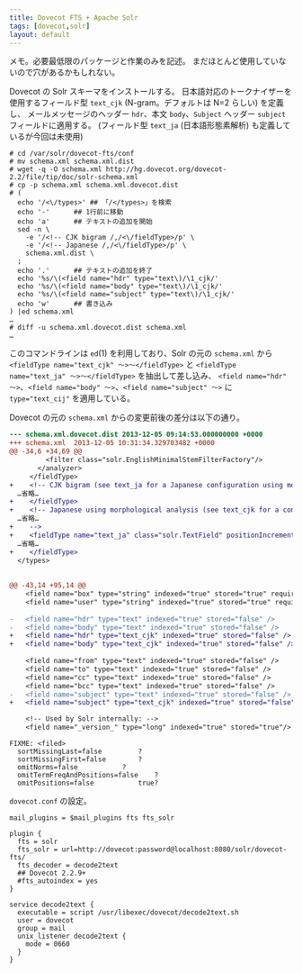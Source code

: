```yaml
---
title: Dovecot FTS + Apache Solr
tags: [dovecot,solr]
layout: default
---
```


メモ。必要最低限のパッケージと作業のみを記述。
まだほとんど使用していないので穴があるかもしれない。

Dovecot の Solr スキーマをインストールする。
日本語対応のトークナイザーを使用するフィールド型
`text_cjk` (N-gram。デフォルトは N=2 らしい) を定義し、
メールメッセージのヘッダー `hdr`、本文 `body`、`Subject` ヘッダー `subject`
フィールドに適用する。
(フィールド型 `text_ja` (日本語形態素解析) も定義しているが今回は未使用)

``` console
# cd /var/solr/dovecot-fts/conf
# mv schema.xml schema.xml.dist
# wget -q -O schema.xml http://hg.dovecot.org/dovecot-2.2/file/tip/doc/solr-schema.xml
# cp -p schema.xml schema.xml.dovecot.dist
# (
  echo '/<\/types>'	## 「/</types>」を検索
  echo '-'		## 1行前に移動
  echo 'a'		## テキストの追加を開始
  sed -n \
    -e '/<!-- CJK bigram /,/<\/fieldType>/p' \
    -e '/<!-- Japanese /,/<\/fieldType>/p' \
    schema.xml.dist \
  ;
  echo '.'		## テキストの追加を終了
  echo '%s/\(<field name="hdr" type="text\)/\1_cjk/'
  echo '%s/\(<field name="body" type="text\)/\1_cjk/'
  echo '%s/\(<field name="subject" type="text\)/\1_cjk/'
  echo 'w'		## 書き込み
) |ed schema.xml
…
# diff -u schema.xml.dovecot.dist schema.xml
…
```

このコマンドラインは `ed`(1) を利用しており、Solr の元の `schema.xml` から
`<fieldType name="text_cjk" 〜>〜</fieldType>` と
`<fieldType name="text_ja" 〜>〜</fieldType>` を抽出して差し込み、
`<field name="hdr" 〜>`、`<field name="body" 〜>`、`<field name="subject" 〜>`
に `type="text_cij"` を適用している。

Dovecot の元の `schema.xml` からの変更前後の差分は以下の通り。

``` diff
--- schema.xml.dovecot.dist	2013-12-05 09:14:53.000000000 +0000
+++ schema.xml	2013-12-05 10:31:34.329703482 +0000
@@ -34,6 +34,69 @@
         <filter class="solr.EnglishMinimalStemFilterFactory"/>
       </analyzer>
     </fieldType>
+    <!-- CJK bigram (see text_ja for a Japanese configuration using morphological analysis) -->
  …省略…
+    </fieldType>
+    <!-- Japanese using morphological analysis (see text_cjk for a configuration using bigramming)
  …省略…
+    -->
+    <fieldType name="text_ja" class="solr.TextField" positionIncrementGap="100" autoGeneratePhraseQueries="false">
  …省略…
+    </fieldType>
  </types>
 
 
@@ -43,14 +95,14 @@
    <field name="box" type="string" indexed="true" stored="true" required="true" />
    <field name="user" type="string" indexed="true" stored="true" required="true" />
 
-   <field name="hdr" type="text" indexed="true" stored="false" />
-   <field name="body" type="text" indexed="true" stored="false" />
+   <field name="hdr" type="text_cjk" indexed="true" stored="false" />
+   <field name="body" type="text_cjk" indexed="true" stored="false" />
 
    <field name="from" type="text" indexed="true" stored="false" />
    <field name="to" type="text" indexed="true" stored="false" />
    <field name="cc" type="text" indexed="true" stored="false" />
    <field name="bcc" type="text" indexed="true" stored="false" />
-   <field name="subject" type="text" indexed="true" stored="false" />
+   <field name="subject" type="text_cjk" indexed="true" stored="false" />

    <!-- Used by Solr internally: -->
    <field name="_version_" type="long" indexed="true" stored="true"/>
```

```
FIXME: <filed>
  sortMissingLast=false			?
  sortMissingFirst=false		?
  omitNorms=false			?
  omitTermFreqAndPositions=false	?
  omitPositions=false			true?
```

`dovecot.conf` の設定。

```
mail_plugins = $mail_plugins fts fts_solr

plugin {
  fts = solr
  fts_solr = url=http://dovecot:password@localhost:8080/solr/dovecot-fts/
  fts_decoder = decode2text
  ## Dovecot 2.2.9+
  #fts_autoindex = yes
}

service decode2text {
  executable = script /usr/libexec/dovecot/decode2text.sh
  user = dovecot
  group = mail
  unix_listener decode2text {
    mode = 0660
  }
}
```
